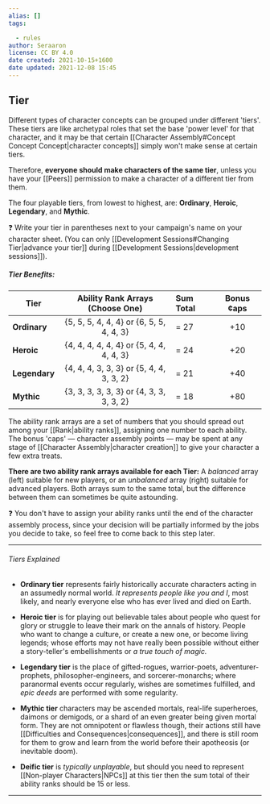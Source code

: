 ```yaml
---
alias: []
tags:

  - rules
author: Seraaron
license: CC BY 4.0
date created: 2021-10-15+1600
date updated: 2021-12-08 15:45
---
```


## Tier

Different types of character concepts can be grouped under different 'tiers'. These tiers are like archetypal roles that set the base 'power level' for that character, and it may be that certain [[Character Assembly#Concept Concept Concept|character concepts]] simply won't make sense at certain tiers.

Therefore, **everyone should make characters of the same tier**, unless you have your [[Peers]] permission to make a character of a different tier from them.

The four playable tiers, from lowest to highest, are: **Ordinary**, **Heroic**, **Legendary**, and **Mythic**.

❓ Write your tier in parentheses next to your campaign's name on your character sheet. (You can only [[Development Sessions#Changing Tier|advance your tier]] during [[Development Sessions|development sessions]]).

##### Tier Benefits:

| Tier          |     Ability Rank Arrays (Choose One)     | Sum Total | Bonus ¢aps |
| ------------- | :--------------------------------------: | :-------- | :--------: |
| **Ordinary**  | {5, 5, 5, 4, 4, 4} or {6, 5, 5, 4, 4, 3} | = 27      |     +10    |
| **Heroic**    | {4, 4, 4, 4, 4, 4} or {5, 4, 4, 4, 4, 3} | = 24      |     +20    |
| **Legendary** | {4, 4, 4, 3, 3, 3} or {5, 4, 4, 3, 3, 2} | = 21      |     +40    |
| **Mythic**    | {3, 3, 3, 3, 3, 3} or {4, 3, 3, 3, 3, 2} | = 18      |     +80    |

The ability rank arrays are a set of numbers that you should spread out among your [[Rank|ability ranks]], assigning one number to each ability. The bonus 'caps' — character assembly points — may be spent at any stage of [[Character Assembly|character creation]] to give your character a few extra treats.

**There are two ability rank arrays available for each Tier:** A _balanced_ array (left) suitable for new players, or an _unbalanced_ array (right) suitable for advanced players. Both arrays sum to the same total, but the difference between them can sometimes be quite astounding.

❓ You don't have to assign your ability ranks until the end of the character assembly process, since your decision will be partially informed by the jobs you decide to take, so feel free to come back to this step later.

---

###### Tiers Explained

- **Ordinary tier** represents fairly historically accurate characters acting in an assumedly normal world. _It represents people like you and I_, most likely, and nearly everyone else who has ever lived and died on Earth.

- **Heroic tier** is for playing out believable tales about people who quest for glory or struggle to leave their mark on the annals of history. People who want to change a culture, or create a new one, or become living legends; whose efforts may not have really been possible without either a story-teller's embellishments or *a true touch of magic.*

- **Legendary tier** is the place of gifted-rogues, warrior-poets, adventurer-prophets, philosopher-engineers, and sorcerer-monarchs; where paranormal events occur regularly, wishes are sometimes fulfilled, and *epic deeds* are performed with some regularity.

- **Mythic tier** characters may be ascended mortals, real-life superheroes, daimons or demigods, or a shard of an even greater being given mortal form. They are not omnipotent or flawless though, their actions still have [[Difficulties and Consequences|consequences]], and there is still room for them to grow and learn from the world before their apotheosis (or inevitable doom).

- **Deific tier** is *typically unplayable*, but should you need to represent [[Non-player Characters|NPCs]] at this tier then the sum total of their ability ranks should be 15 or less.

---
